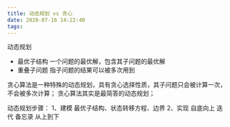 ```yaml
---
title: 动态规划 vs 贪心
date: 2020-07-16 14:22:40
tags:
---
```


动态规划 

- 最优子结构
一个问题的最优解，包含其子问题的最优解
- 重叠子问题
指子问题的结果可以被多次用到


贪心算法是一种特殊的动态规划，具有贪心选择性质，其子问题只会被计算一次，不会被多次计算；
贪心算法其实是最简答的动态规划；


动态规划步骤：
1、建模
最优子结构、状态转移方程、边界
2、实现
自底向上 迭代
备忘录 从上到下
